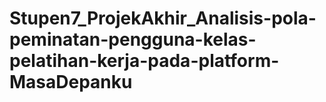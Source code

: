 # Stupen7_ProjekAkhir_Analisis-pola-peminatan-pengguna-kelas-pelatihan-kerja-pada-platform-MasaDepanku